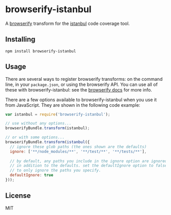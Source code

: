 # browserify-istanbul

A [browserify](http://github.com/substack/node-browserify) transform for the [istanbul](https://github.com/gotwarlost/istanbul) code coverage tool.

## Installing

    npm install browserify-istanbul
    
## Usage

There are several ways to register browserify transforms: on the command line, in your `package.json`, or using the browserify API.
You can use all of these with browserify-istanbul: see the [browserify docs](http://github.com/substack/node-browserify) for more info.

There are a few options available to browserify-istanbul when you use it from JavaScript.  They are shown in the following code example:

```javascript
var istanbul = require('browserify-istanbul');

// use without any options...
browserifyBundle.transform(istanbul);

// or with some options...
browserifyBundle.transform(istanbul({
  // ignore these glob paths (the ones shown are the defaults)
  ignore: ['**/node_modules/**', '**/test/**', '**/tests/**'],
  
  // by default, any paths you include in the ignore option are ignored 
  // in addition to the defaults. set the defaultIgnore option to false 
  // to only ignore the paths you specify.
  defaultIgnore: true
}));
```

## License

MIT
